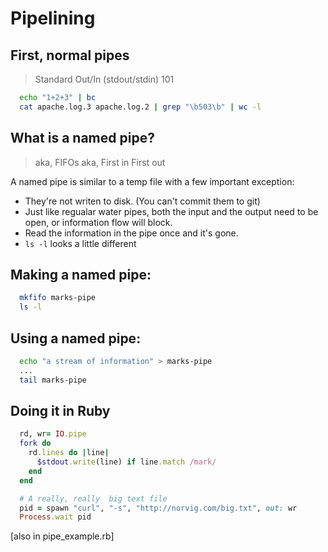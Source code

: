 # Pipelining

## First, normal pipes
> Standard Out/In (stdout/stdin) 101
```bash
  echo "1+2+3" | bc
  cat apache.log.3 apache.log.2 | grep "\b503\b" | wc -l
```
## What is a named pipe?
> aka, FIFOs
> aka, First in First out

A named pipe is similar to a temp file with a few important exception:
  - They're not writen to disk. (You can't commit them to git)
  - Just like regualar water pipes, both the input and the output need to be open, or information flow will block.
  - Read the information in the pipe once and it's gone.
  - `ls -l` looks a little different

## Making a named pipe:
```bash
  mkfifo marks-pipe
  ls -l
```

## Using a named pipe:
```bash
  echo "a stream of information" > marks-pipe
  ...
  tail marks-pipe
```

## Doing it in Ruby
```ruby
  rd, wr= IO.pipe
  fork do
    rd.lines do |line|
      $stdout.write(line) if line.match /mark/
    end
  end

  # A really, really  big text file
  pid = spawn "curl", "-s", "http://norvig.com/big.txt", out: wr
  Process.wait pid
```
[also in pipe_example.rb]
